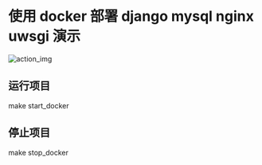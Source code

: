 # 使用 docker 部署 django mysql nginx uwsgi 演示
![action_img]

## 运行项目
make start_docker 

## 停止项目
make stop_docker

[action_img]:https://github.com/2375452377/docker_nginx_uwsgi_django_mysql/workflows/Django%20CI/badge.svg
